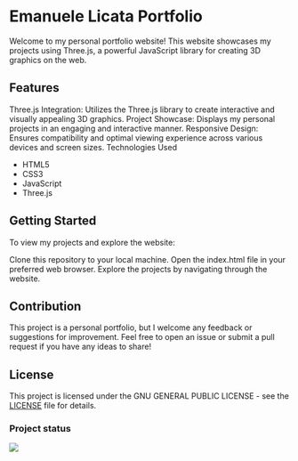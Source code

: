 # Emanuele Licata Portfolio

Welcome to my personal portfolio website! This website showcases my projects using Three.js, a powerful JavaScript library for creating 3D graphics on the web.

## Features
Three.js Integration: Utilizes the Three.js library to create interactive and visually appealing 3D graphics.
Project Showcase: Displays my personal projects in an engaging and interactive manner.
Responsive Design: Ensures compatibility and optimal viewing experience across various devices and screen sizes.
Technologies Used
- HTML5
- CSS3
- JavaScript
- Three.js
## Getting Started
To view my projects and explore the website:

Clone this repository to your local machine.
Open the index.html file in your preferred web browser.
Explore the projects by navigating through the website.
## Contribution
This project is a personal portfolio, but I welcome any feedback or suggestions for improvement. Feel free to open an issue or submit a pull request if you have any ideas to share!

## License
This project is licensed under the GNU GENERAL PUBLIC LICENSE - see the [LICENSE](LICENSE) file for details.

### Project status
![](https://geps.dev/progress/20?dangerColor=800000&warningColor=ff9900&successColor=006600)
